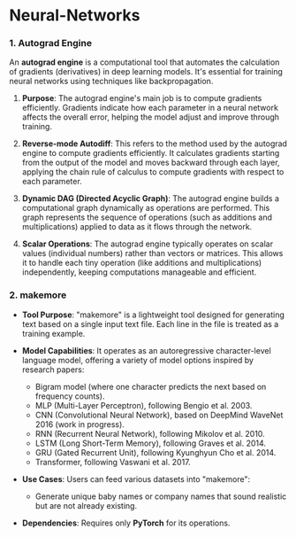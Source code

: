 # Neural-Networks

### 1. Autograd Engine

An **autograd engine** is a computational tool that automates the calculation of gradients (derivatives) in deep learning models. It's essential for training neural networks using techniques like backpropagation.

1. **Purpose**: The autograd engine's main job is to compute gradients efficiently. Gradients indicate how each parameter in a neural network affects the overall error, helping the model adjust and improve through training.

2. **Reverse-mode Autodiff**: This refers to the method used by the autograd engine to compute gradients efficiently. It calculates gradients starting from the output of the model and moves backward through each layer, applying the chain rule of calculus to compute gradients with respect to each parameter.

3. **Dynamic DAG (Directed Acyclic Graph)**: The autograd engine builds a computational graph dynamically as operations are performed. This graph represents the sequence of operations (such as additions and multiplications) applied to data as it flows through the network.

4. **Scalar Operations**: The autograd engine typically operates on scalar values (individual numbers) rather than vectors or matrices. This allows it to handle each tiny operation (like additions and multiplications) independently, keeping computations manageable and efficient.

### 2. makemore

- **Tool Purpose**: "makemore" is a lightweight tool designed for generating text based on a single input text file. Each line in the file is treated as a training example.
  
- **Model Capabilities**: It operates as an autoregressive character-level language model, offering a variety of model options inspired by research papers:
  - Bigram model (where one character predicts the next based on frequency counts).
  - MLP (Multi-Layer Perceptron), following Bengio et al. 2003.
  - CNN (Convolutional Neural Network), based on DeepMind WaveNet 2016 (work in progress).
  - RNN (Recurrent Neural Network), following Mikolov et al. 2010.
  - LSTM (Long Short-Term Memory), following Graves et al. 2014.
  - GRU (Gated Recurrent Unit), following Kyunghyun Cho et al. 2014.
  - Transformer, following Vaswani et al. 2017.
  
- **Use Cases**: Users can feed various datasets into "makemore":
  - Generate unique baby names or company names that sound realistic but are not already existing.
    
- **Dependencies**: Requires only **PyTorch** for its operations.

